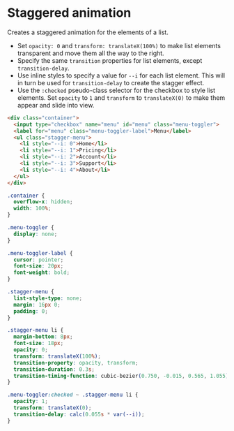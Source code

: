 # Staggered animation

Creates a staggered animation for the elements of a list.

* Set `opacity: 0` and `transform: translateX(100%)` to make list elements transparent and move them all the way to the right.
* Specify the same `transition` properties for list elements, except `transition-delay`.
* Use inline styles to specify a value for `--i` for each list element. This will in turn be used for `transition-delay` to create the stagger effect.
* Use the `:checked` pseudo-class selector for the checkbox to style list elements. Set `opacity` to `1` and `transform` to `translateX(0)` to make them appear and slide into view.

```html
<div class="container">
  <input type="checkbox" name="menu" id="menu" class="menu-toggler">
  <label for="menu" class="menu-toggler-label">Menu</label>
  <ul class="stagger-menu">
    <li style="--i: 0">Home</li>
    <li style="--i: 1">Pricing</li>
    <li style="--i: 2">Account</li>
    <li style="--i: 3">Support</li>
    <li style="--i: 4">About</li>
  </ul>
</div>
```

```css
.container {
  overflow-x: hidden;
  width: 100%;
}

.menu-toggler {
  display: none;
}

.menu-toggler-label {
  cursor: pointer;
  font-size: 20px;
  font-weight: bold;
}

.stagger-menu {
  list-style-type: none;
  margin: 16px 0;
  padding: 0;
}

.stagger-menu li {
  margin-bottom: 8px;
  font-size: 18px;
  opacity: 0;
  transform: translateX(100%);
  transition-property: opacity, transform;
  transition-duration: 0.3s;
  transition-timing-function: cubic-bezier(0.750, -0.015, 0.565, 1.055);
}

.menu-toggler:checked ~ .stagger-menu li {
  opacity: 1;
  transform: translateX(0);
  transition-delay: calc(0.055s * var(--i));
}
```
